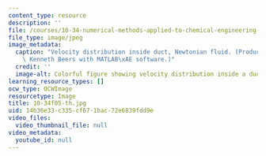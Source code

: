```yaml
---
content_type: resource
description: ''
file: /courses/10-34-numerical-methods-applied-to-chemical-engineering-fall-2005/14b36e33c335cf671bac72e6839fdd9e_10-34f05-th.jpg
file_type: image/jpeg
image_metadata:
  caption: "Velocity distribution inside duct, Newtonian fluid. (Produced by Professor\
    \ Kenneth Beers with MATLAB\xAE software.)"
  credit: ''
  image-alt: Colorful figure showing velocity distribution inside a duct.
learning_resource_types: []
ocw_type: OCWImage
resourcetype: Image
title: 10-34f05-th.jpg
uid: 14b36e33-c335-cf67-1bac-72e6839fdd9e
video_files:
  video_thumbnail_file: null
video_metadata:
  youtube_id: null
---
```

